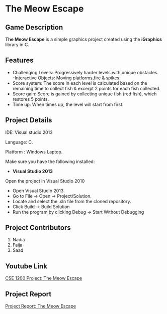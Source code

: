 # The Meow Escape

## Game Description

**The Meow Escape** is a simple graphics project created using the **iGraphics** library in C. 

## Features
- Challenging Levels: 
Progressively harder levels with unique obstacles.  
-Interactive Objects: 
Moving platforms,fire & spikes.   
- Score system: 
The score in each level is calculated based on the remaining time to 
collect fish & excerpt 2 points for each fish collected. 
- Score gain:
  Score is gained by collecting unique fish (red fish), which restores 5 
points.   
- Time up: 
When times up, the level will start from first. 



## Project Details
IDE: Visual studio 2013

Language: C.

Platform : Windows Laptop.

Make sure you have the following installed:
- **Visual Studio 2013**


Open the project in Visual Studio 2010
- Open Visual Studio 2013.
- Go to File → Open → Project/Solution.
- Locate and select the .sln file from the cloned repository.
- Click Build → Build Solution
- Run the program by clicking Debug → Start Without Debugging


## Project Contributors

1. Nadia
2. Faija
3. Saad


## Youtube Link
[CSE 1200 Project: The Meow Escape](https://youtu.be/J63XszFzsgg)

## Project Report
[Project Report: The Meow Escape](http://file:///C:/Users/hp/Desktop/iGraphics/Game%20Report/The%20Meow%20Escape(Final).pdf)
